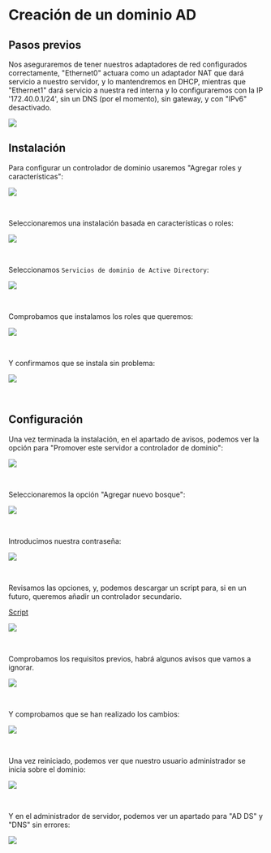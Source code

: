 # Creación de un dominio AD

## Pasos previos

Nos aseguraremos de tener nuestros adaptadores de red configurados correctamente, "Ethernet0" actuara como un adaptador NAT que dará servicio a nuestro servidor, y lo mantendremos en DHCP, mientras que "Ethernet1" dará servicio a nuestra red interna y lo configuraremos con la IP '172.40.0.1/24', sin un DNS (por el momento), sin gateway, y con "IPv6" desactivado.


![](./img/01.png)

## Instalación

Para configurar un controlador de dominio usaremos "Agregar roles y características":

![](./img/02.png)

<br>

Seleccionaremos una instalación basada en características o roles:

![](./img/03.png)

<br>

Seleccionamos `Servicios de dominio de Active Directory`:

![](./img/04.png)

<br>

Comprobamos que instalamos los roles que queremos:

![](./img/05.png)

<br>

Y confirmamos que se instala sin problema:

![](./img/06.png)

<br>

## Configuración

Una vez terminada la instalación, en el apartado de avisos, podemos ver la opción para "Promover este servidor a controlador de dominio":

![](./img/07.png)

<br>

Seleccionaremos la opción "Agregar nuevo bosque":

![](./img/08.png)

<br>

Introducimos nuestra contraseña:

![](./img/09.png)

<br>

Revisamos las opciones, y, podemos descargar un script para, si en un futuro, queremos añadir un controlador secundario.

[Script](./scripts/script-promover-controlador.txt)

![](./img/10.png)

<br>

Comprobamos los requisitos previos, habrá algunos avisos que vamos a ignorar.

![](./img/11.png)

<br>

Y comprobamos que se han realizado los cambios:

![](./img/12.png)

<br>

Una vez reiniciado, podemos ver que nuestro usuario administrador se inicia sobre el dominio:

![](./img/13.png)

<br>

Y en el administrador de servidor, podemos ver un apartado para "AD DS" y "DNS" sin errores:

![](./img/14.png)
